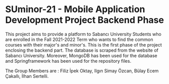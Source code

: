 # SUminor-21 - Mobile Application Development Project Backend Phase

This project aims to provide a platform to Sabancı University Students who are enrolled in the Fall 2021-2022 Term who wants to find the common courses with their major's and minor's. This is the first phase of the project enclosing the backend part. The database is scraped from the website of Sabancı University. Moreover, MongoDB has been used for the database and Springframework has been used for the repository files. 

The Group Members are : Filiz İpek Oktay, Ilgın Simay Özcan, Bülay Ecem Çakallı, İlhan Sertelli.
